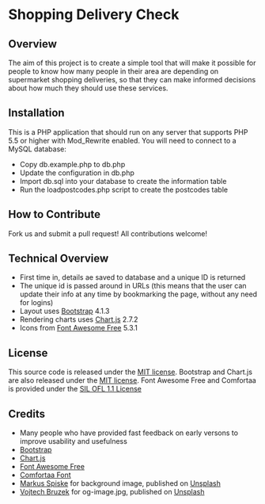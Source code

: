 # Shopping Delivery Check

## Overview

The aim of this project is to create a simple tool that will make it possible for people to know how many people in their area are depending on supermarket shopping deliveries, so that they can make informed decisions about how much they should use these services. 

## Installation

This is a PHP application that should run on any server that supports PHP 5.5 or higher with Mod_Rewrite enabled. You will need to connect to a MySQL database:
* Copy db.example.php to db.php
* Update the configuration in db.php
* Import db.sql into your database to create the information table
* Run the loadpostcodes.php script to create the postcodes table

## How to Contribute

Fork us and submit a pull request! All contributions welcome!

## Technical Overview

* First time in, details ae saved to database and a unique ID is returned
* The unique id is passed around in URLs (this means that the user can update their info at any time by bookmarking the page, without any need for logins)
* Layout uses [Bootstrap](http://getbootstrap.com/) 4.1.3
* Rendering charts uses [Chart.js](https://www.chartjs.org/) 2.7.2
* Icons from [Font Awesome Free](https://fontawesome.com/free) 5.3.1

## License

This source code is released under the [MIT license](https://github.com/atosorigin/DevOpsMaturityAssessment/blob/master/LICENSE). Bootstrap and Chart.js are also released under the [MIT license](https://github.com/atosorigin/DevOpsMaturityAssessment/blob/master/LICENSE). Font Awesome Free and Comfortaa is provided under the [SIL OFL 1.1 License](https://scripts.sil.org/cms/scripts/page.php?site_id=nrsi&id=OFL)

## Credits

* Many people who have provided fast feedback on early versons to improve usability and usefulness
* [Bootstrap](http://getbootstrap.com/)
* [Chart.js](https://www.chartjs.org/)
* [Font Awesome Free](https://fontawesome.com/free)
* [Comfortaa Font](https://github.com/alexeiva/comfortaa)
* [Markus Spiske](https://unsplash.com/@markusspiske) for background image, published on [Unsplash](https://unsplash.com/)
* [Vojtech Bruzek](https://unsplash.com/@vojtechbruzek) for og-image.jpg, published on [Unsplash](https://unsplash.com/)